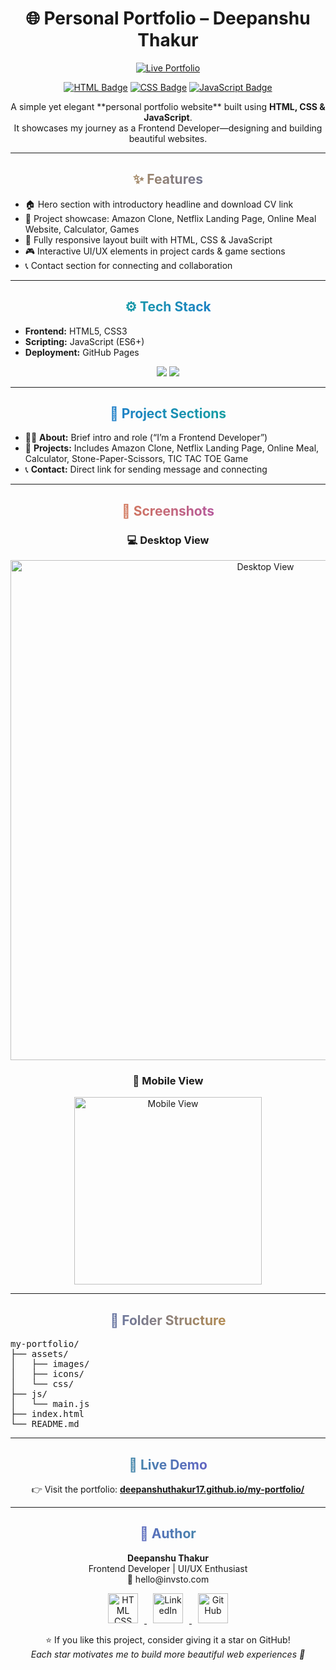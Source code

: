 <h1 align="center">🌐 Personal Portfolio – Deepanshu Thakur</h1>

<p align="center">
  <a href="https://deepanshuthakur17.github.io/my-portfolio/" target="_blank">
    <img src="https://img.shields.io/badge/🚀_Live_Portfolio-000?style=for-the-badge&logo=githubpages&logoColor=white" alt="Live Portfolio">
  </a>
</p>

<p align="center">
  <a href="https://developer.mozilla.org/en-US/docs/Web/HTML" target="_blank"><img src="https://img.shields.io/badge/HTML5-E34F26?style=for-the-badge&logo=html5&logoColor=white" alt="HTML Badge"></a>
  <a href="https://developer.mozilla.org/en-US/docs/Web/CSS" target="_blank"><img src="https://img.shields.io/badge/CSS3-1572B6?style=for-the-badge&logo=css3&logoColor=white" alt="CSS Badge"></a>
  <a href="https://developer.mozilla.org/en-US/docs/Web/JavaScript" target="_blank"><img src="https://img.shields.io/badge/JavaScript-F7DF1E?style=for-the-badge&logo=javascript&logoColor=black" alt="JavaScript Badge"></a>
</p>

<p align="center">
  A simple yet elegant **personal portfolio website** built using <strong>HTML, CSS & JavaScript</strong>.<br>
  It showcases my journey as a Frontend Developer—designing and building beautiful websites.
</p>

---

<div align="center">
<h2 style="background: linear-gradient(90deg,#f59e0b,#2563eb); -webkit-background-clip: text; color: transparent;">✨ Features</h2>
<ul align="left">
  <li>🏠 Hero section with introductory headline and download CV link</li>
  <li>💼 Project showcase: Amazon Clone, Netflix Landing Page, Online Meal Website, Calculator, Games</li>
  <li>📱 Fully responsive layout built with HTML, CSS & JavaScript</li>
  <li>🎮 Interactive UI/UX elements in project cards & game sections</li>
  <li>📞 Contact section for connecting and collaboration</li>
</ul>
</div>

---

<div align="center">
<h2 style="background: linear-gradient(90deg,#10b981,#2563eb); -webkit-background-clip: text; color: transparent;">⚙ Tech Stack</h2>
<ul align="left">
  <li><strong>Frontend:</strong> HTML5, CSS3</li>
  <li><strong>Scripting:</strong> JavaScript (ES6+)</li>
  <li><strong>Deployment:</strong> GitHub Pages</li>
</ul>

<p align="center">
  <img src="https://img.shields.io/badge/VS_Code-0078d7?style=for-the-badge&logo=visualstudiocode&logoColor=white">
  <img src="https://img.shields.io/badge/GitHub-181717?style=for-the-badge&logo=github&logoColor=white">
</p>
</div>

---

<div align="center">
<h2 style="background: linear-gradient(90deg,#2563eb,#10b981); -webkit-background-clip: text; color: transparent;">🧠 Project Sections</h2>
<ul align="left">
  <li>👨‍💻 <strong>About:</strong> Brief intro and role (“I’m a Frontend Developer”)</li>
  <li>🧩 <strong>Projects:</strong> Includes Amazon Clone, Netflix Landing Page, Online Meal, Calculator, Stone-Paper-Scissors, TIC TAC TOE Game</li>
  <li>📞 <strong>Contact:</strong> Direct link for sending message and connecting</li>
</ul>
</div>

---

<div align="center">
<h2 style="background: linear-gradient(90deg,#f59e0b,#9333ea); -webkit-background-clip: text; color: transparent;">📸 Screenshots</h2>
<h3>💻 Desktop View</h3>
<img src="https://i.ibb.co/RGp2rTVM/Light-house-test.png" alt="Desktop View" width="800">
<h3>📱 Mobile View</h3>
<img src="https://i.ibb.co/nNpMJL3H/Screenshot-20251024-233111-Chrome.jpg" alt="Mobile View" width="300">
</div>

---

<div align="center">
<h2 style="background: linear-gradient(90deg,#2563eb,#f59e0b); -webkit-background-clip: text; color: transparent;">📂 Folder Structure</h2>
<pre align="left">
my-portfolio/
├── assets/
│   ├── images/
│   ├── icons/
│   └── css/
├── js/
│   └── main.js
├── index.html
└── README.md
</pre>
</div>

---

<div align="center">
<h2 style="background: linear-gradient(90deg,#10b981,#9333ea); -webkit-background-clip: text; color: transparent;">🚀 Live Demo</h2>
<p>👉 Visit the portfolio: <a href="https://deepanshuthakur17.github.io/my-portfolio/" target="_blank"><strong>deepanshuthakur17.github.io/my-portfolio/</strong></a></p>
</div>

---

<div align="center">
<h2 style="background: linear-gradient(90deg,#9333ea,#10b981); -webkit-background-clip: text; color: transparent;">💬 Author</h2>
<p><strong>Deepanshu Thakur</strong><br>
Frontend Developer | UI/UX Enthusiast<br>
📧 hello@invsto.com</p>

<p align="center">
  <a href="https://deepanshuthakur17.github.io/my-portfolio/" target="_blank">
    <img src="https://skillicons.dev/icons?i=html,css,js" alt="HTML CSS JS" height="48" style="margin: 0 10px;" />
  </a>
  <a href="https://www.linkedin.com/in/deepanshu-thakur-1ab5a4330" target="_blank">
    <img src="https://skillicons.dev/icons?i=linkedin" alt="LinkedIn" height="48" style="margin: 0 10px;" />
  </a>
  <a href="https://github.com/Deepanshuthakur17" target="_blank">
    <img src="https://skillicons.dev/icons?i=github" alt="GitHub" height="48" style="margin: 0 10px;" />
  </a>
</p>

<p align="center">
⭐ If you like this project, consider giving it a star on GitHub!<br>
<em>Each star motivates me to build more beautiful web experiences 🌟</em>
</p>
</div>